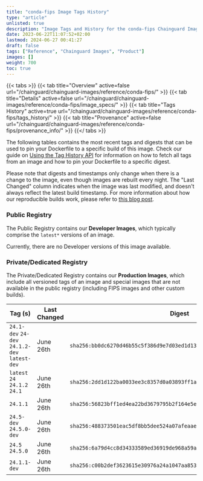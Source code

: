 ```yaml
---
title: "conda-fips Image Tags History"
type: "article"
unlisted: true
description: "Image Tags and History for the conda-fips Chainguard Image"
date: 2023-06-22T11:07:52+02:00
lastmod: 2024-06-27 00:41:27
draft: false
tags: ["Reference", "Chainguard Images", "Product"]
images: []
weight: 700
toc: true
---
```


{{< tabs >}}
{{< tab title="Overview" active=false url="/chainguard/chainguard-images/reference/conda-fips/" >}}
{{< tab title="Details" active=false url="/chainguard/chainguard-images/reference/conda-fips/image_specs/" >}}
{{< tab title="Tags History" active=true url="/chainguard/chainguard-images/reference/conda-fips/tags_history/" >}}
{{< tab title="Provenance" active=false url="/chainguard/chainguard-images/reference/conda-fips/provenance_info/" >}}
{{</ tabs >}}

The following tables contains the most recent tags and digests that can be used to pin your Dockerfile to a specific build of this image. Check our guide on [Using the Tag History API](/chainguard/chainguard-images/using-the-tag-history-api/) for information on how to fetch all tags from an image and how to pin your Dockerfile to a specific digest.

Please note that digests and timestamps only change when there is a change to the image, even though images are rebuilt every night. The "Last Changed" column indicates when the image was last modified, and doesn't always reflect the latest build timestamp. For more information about how our reproducible builds work, please refer to [this blog post](https://www.chainguard.dev/unchained/reproducing-chainguards-reproducible-image-builds).

### Public Registry
The Public Registry contains our **Developer Images**, which typically comprise the `latest*` versions of an image.

Currently, there are no Developer versions of this image available.

### Private/Dedicated Registry
The Private/Dedicated Registry contains our **Production Images**, which include all versioned tags of an image and special images that are not available in the public registry (including FIPS images and other custom builds).

| Tag (s)                                        | Last Changed | Digest                                                                    |
|------------------------------------------------|--------------|---------------------------------------------------------------------------|
|  `24.1-dev` `24-dev` `24.1.2-dev` `latest-dev` | June 26th    | `sha256:bb0dc6270d46b55c5f386d9e7d03ed1d1325d6b6c1588ace35bea8f3e2b8b23b` |
|  `latest` `24` `24.1.2` `24.1`                 | June 26th    | `sha256:2dd1d122ba0033ee3c8357d0a03893ff1a1d68fdb9148ae2c5474f373dd0c84f` |
|  `24.1.1`                                      | June 26th    | `sha256:56823bff1ed4ea22bd3679795b2f164e5eaa07f6a2d674ab0802c7d2d82db3d4` |
|  `24.5-dev` `24.5.0-dev`                       | June 26th    | `sha256:488373501eac5df8bb5dee524a07afeaaead9333c647fb0691f120c772f25156` |
|  `24.5` `24.5.0`                               | June 26th    | `sha256:6a79d4cc8d34333589ed36919de968a59a7336cd80bd4d73afb60753f5014211` |
|  `24.1.1-dev`                                  | June 26th    | `sha256:c00b2def3623615e30976a24a1047aa8532ed40196fa388ca1b5354e2f2d178a` |

